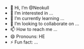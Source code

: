 - 👋 Hi, I’m @Neokull
- 👀 I’m interested in ...
- 🌱 I’m currently learning ...
- 💞️ I’m looking to collaborate on ...
- 📫 How to reach me ...
- 😄 Pronouns: HE
- ⚡ Fun fact: ...

<!---
Neokull/Neokull is a ✨ special ✨ repository because its `README.md` (this file) appears on your GitHub profile.
You can click the Preview link to take a look at your changes.
--->
